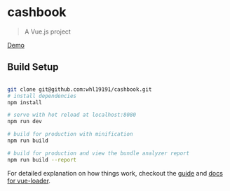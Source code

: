 # cashbook

> A Vue.js project

[Demo](https://whl19191.github.io/cashbook/dist)

## Build Setup

``` bash

git clone git@github.com:whl19191/cashbook.git
# install dependencies
npm install

# serve with hot reload at localhost:8080
npm run dev

# build for production with minification
npm run build

# build for production and view the bundle analyzer report
npm run build --report
```

For detailed explanation on how things work, checkout the [guide](http://vuejs-templates.github.io/webpack/) and [docs for vue-loader](http://vuejs.github.io/vue-loader).
